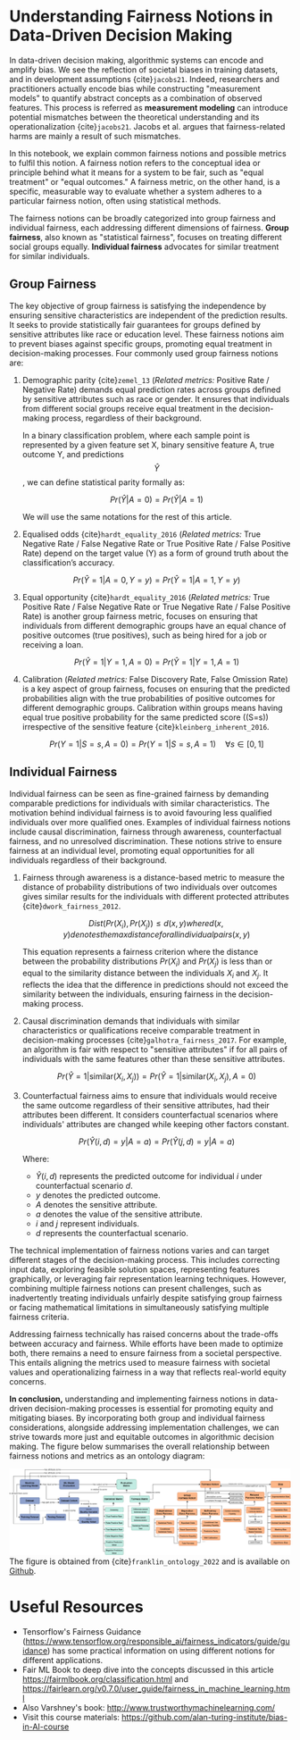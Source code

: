 # Understanding Fairness Notions in Data-Driven Decision Making

In data-driven decision making, algorithmic systems can encode and amplify bias. We see the reflection of societal biases in training datasets, and in development assumptions {cite}`jacobs21`. Indeed, researchers and practitioners actually encode bias while constructing "measurement models" to quantify abstract concepts as a combination of observed features. This process is referred as **measurement modeling** can introduce potential mismatches between the theoretical understanding and its operationalization {cite}`jacobs21`. Jacobs et al. argues that fairness-related harms are mainly a result of such mismatches.

In this notebook, we explain common fairness notions and possible metrics to fulfil this notion. A fairness notion refers to the conceptual idea or principle behind what it means for a system to be fair, such as "equal treatment" or "equal outcomes." A fairness metric, on the other hand, is a specific, measurable way to evaluate whether a system adheres to a particular fairness notion, often using statistical methods.

The fairness notions can be broadly categorized into group fairness and individual fairness, each addressing different dimensions of fairness. **Group fairness**, also known as "statistical fairness", focuses on treating different social groups equally. **Individual fairness** advocates for similar treatment for similar individuals.

## Group Fairness

The key objective of group fairness is satisfying the independence by ensuring sensitive characteristics are independent of the prediction results. It seeks to provide statistically fair guarantees for groups defined by sensitive attributes like race or education level.  These fairness notions aim to prevent biases against specific groups, promoting equal treatment in decision-making processes. Four commonly used group fairness notions are:

1.	Demographic parity {cite}`zemel_13` (*Related metrics:* Positive Rate / Negative Rate) demands equal prediction rates across groups defined by sensitive attributes such as race or gender. It ensures that individuals from different social groups receive equal treatment in the decision-making process, regardless of their background. 
    
    In a binary classification problem, where each sample point is represented by a given feature set X, binary sensitive feature A, true outcome Y, and predictions $$\hat{Y}$$, we can define statistical parity formally as:

    $$
    Pr(\hat{Y} | A = 0) = Pr(\hat{Y} | A = 1)
    $$

    We will use the same notations for the rest of this article.

2. Equalised odds {cite}`hardt_equality_2016` (*Related metrics:* True Negative Rate / False Negative Rate or True Positive Rate / False Positive Rate) depend on the target value (Y) as a form of ground truth about the classification’s accuracy.
   
    $$
    Pr(\hat{Y} = 1| A = 0, Y = y) = Pr(\hat{Y} = 1| A = 1, Y = y)
    $$

3.	Equal opportunity {cite}`hardt_equality_2016` (*Related metrics:* True Positive Rate / False Negative Rate or True Negative Rate / False Positive Rate) is another group fairness metric, focuses on ensuring that individuals from different demographic groups have an equal chance of positive outcomes (true positives), such as being hired for a job or receiving a loan.

    $$
    Pr(\hat{Y} = 1|Y = 1, A = 0) = Pr(\hat{Y} = 1|Y = 1, A = 1)
    $$

4.	Calibration (*Related metrics:* False Discovery Rate, False Omission Rate) is a key aspect of group fairness, focuses on ensuring that the predicted probabilities align with the true probabilities of positive outcomes for different demographic groups. Calibration within groups means having equal true positive probability for the same predicted score (\(S=s\)) irrespective of the sensitive feature {cite}`kleinberg_inherent_2016`.

    $$
    Pr(Y = 1|S = s, A = 0) = Pr(Y = 1|S = s, A = 1) \quad \forall s \in [0, 1]
    $$

## Individual Fairness

Individual fairness can be seen as fine-grained fairness by demanding comparable predictions for individuals with similar characteristics. The motivation behind individual fairness is to avoid favouring less qualified individuals over more qualified ones. Examples of individual fairness notions include causal discrimination, fairness through awareness, counterfactual fairness, and no unresolved discrimination. These notions strive to ensure fairness at an individual level, promoting equal opportunities for all individuals regardless of their background.

1.	Fairness through awareness is a distance-based metric to measure the distance of probability distributions of two individuals over outcomes gives similar results for the individuals with different protected attributes {cite}`dwork_fairness_2012`.
    
    $$
    Dist(Pr(X_i), Pr(X_j)) \leq d(x, y) where d(x, y) denotes the max distance for all individual pairs (x, y)
    $$

    This equation represents a fairness criterion where the distance between the probability distributions $Pr(X_i)$ and $Pr(X_j)$ is less than or equal to the similarity distance between the individuals $X_i$ and $X_j$. It reflects the idea that the difference in predictions should not exceed the similarity between the individuals, ensuring fairness in the decision-making process.

2. Causal discrimination demands that individuals with similar characteristics or qualifications receive comparable treatment in decision-making processes {cite}`galhotra_fairness_2017`. For example, an algorithm is fair with respect to "sensitive attributes" if for all pairs of individuals with the same features other than these sensitive attributes.

    $$
    Pr(\hat{Y} = 1 | \text{similar}(X_i, X_j)) = Pr(\hat{Y} = 1 | \text{similar}(X_i, X_j), A = 0)
    $$

3.	Counterfactual fairness aims to ensure that individuals would receive the same outcome regardless of their sensitive attributes, had their attributes been different. It considers counterfactual scenarios where individuals' attributes are changed while keeping other factors constant.
    
    $$
    Pr(\hat{Y}(i, d) = y | A = a) = Pr(\hat{Y}(j, d) = y | A = a)
    $$
    
    Where:
    - $\hat{Y}(i, d)$ represents the predicted outcome for individual $i$ under counterfactual scenario $d$.
    - $y$ denotes the predicted outcome.
    - $A$ denotes the sensitive attribute.
    - $a$ denotes the value of the sensitive attribute.
    - $i$ and $j$ represent individuals.
    - $d$ represents the counterfactual scenario.

The technical implementation of fairness notions varies and can target different stages of the decision-making process. This includes correcting input data, exploring feasible solution spaces, representing features graphically, or leveraging fair representation learning techniques. However, combining multiple fairness notions can present challenges, such as inadvertently treating individuals unfairly despite satisfying group fairness or facing mathematical limitations in simultaneously satisfying multiple fairness criteria.

Addressing fairness technically has raised concerns about the trade-offs between accuracy and fairness. While efforts have been made to optimize both, there remains a need to ensure fairness from a societal perspective. This entails aligning the metrics used to measure fairness with societal values and operationalizing fairness in a way that reflects real-world equity concerns.

**In conclusion,** understanding and implementing fairness notions in data-driven decision-making processes is essential for promoting equity and mitigating biases. By incorporating both group and individual fairness considerations, alongside addressing implementation challenges, we can strive towards more just and equitable outcomes in algorithmic decision making. The figure below summarises the overall relationship between fairness notions and metrics as an ontology diagram:

![Fairness Ontology Diagram](../media/fairness-ontology.png)
The figure is obtained from {cite}`franklin_ontology_2022` and is available on [Github](https://github.com/frankj-rpi/fairness-metrics-ontology).




# Useful Resources

- Tensorflow's Fairness Guidance (https://www.tensorflow.org/responsible_ai/fairness_indicators/guide/guidance) has some practical information on using different notions for different applications.
- Fair ML Book to deep dive into the concepts discussed in this article https://fairmlbook.org/classification.html and https://fairlearn.org/v0.7.0/user_guide/fairness_in_machine_learning.html
- Also Varshney's book: http://www.trustworthymachinelearning.com/
- Visit this course materials: https://github.com/alan-turing-institute/bias-in-AI-course
